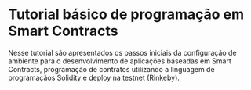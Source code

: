# Tutorial básico de programação em Smart Contracts

Nesse tutorial são apresentados os passos iniciais da configuração de ambiente para o desenvolvimento de aplicações baseadas em Smart Contracts, programação de contratos utilizando a linguagem de programaçãos Solidity e deploy na testnet \(Rinkeby\).



